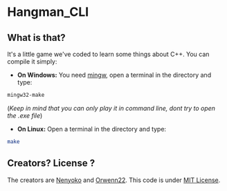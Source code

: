 # Hangman_CLI

## What is that?
It's a little game we've coded to learn some things about C++.
You can compile it simply:
* **On Windows:**
You need [mingw](https://sourceforge.net/projects/mingw-w64/), open a terminal in the directory and type:
```bash
mingw32-make
```

(_Keep in mind that you can only play it in command line, dont try to open the .exe file_)
* **On Linux:** Open a terminal in the directory and type:
```bash
make
```

## Creators? License ?

The creators are [Nenyoko](https://github.com/Nenyoko) and [Orwenn22](https://github.com/orwenn22).
This code is under [MIT License](https://github.com/nenyoko/hangman_cli/blob/staging/LICENSE).
